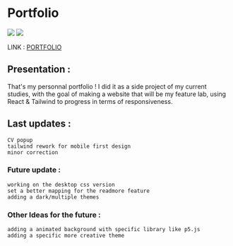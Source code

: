 # Portfolio

<a href="https://react.dev" title="React"><img src="https://img.shields.io/badge/React-282C34?logo=react&logoColor=61DAFB" /></a>
<a href="https://tailwindcss.com" title="Tailwind CSS"><img src="https://img.shields.io/badge/Tailwind%20CSS-282C34?logo=tailwind-css&logoColor=38B2AC" /></a>

LINK : [PORTFOLIO](https://portfolio-antoinerp.vercel.app "Portfolio")

## Presentation :

 That's my personnal portfolio ! I did it as a side project of my current studies, with the goal of making a website that will be my feature lab, using React & Tailwind to progress in terms of responsiveness. 

 

## Last updates : 
```
CV popup
tailwind rework for mobile first design
minor correction
```

### Future update : 
```
working on the desktop css version
set a better mapping for the readmore feature
adding a dark/multiple themes
```

### Other Ideas for the future :  
```
adding a animated background with specific library like p5.js 
adding a specific more creative theme
```
